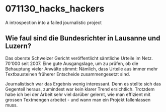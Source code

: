# 071130_hacks_hackers
A introspection into a failed journalistic project

## Wie faul sind die Bundesrichter in Lausanne und Luzern?

Das oberste Schweizer Gericht veröffentlicht sämtliche Urteile im Netz. 70'000 seit 2007. Eine gute Ausgangslage, um zu prüfen, ob die Behauptung vieler Anwälte stimmt: Nämlich, dass Urteile aus immer mehr Textbausteinen früherer Entscheide zusammengesetzt sind.

Journalistisch war das Ergebnis wenig interessant. Denn es stellte sich das Gegenteil heraus, zumindest war kein klarer Trend ersichtlich. Trotzdem habe ich bei der Arbeit sehr viel darüber gelernt, wie man effizient mit grossen Textmengen arbeitet - und wann man ein Projekt fallenlassen muss.
